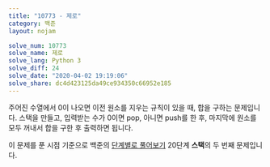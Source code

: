 ```yaml
---
title: "10773 - 제로"
category: 백준
layout: nojam

solve_num: 10773
solve_name: 제로
solve_lang: Python 3
solve_diff: 24
solve_date: "2020-04-02 19:19:06"
solve_share: dc4d423125da49ce934350c66952e185
---
```


주어진 수열에서 0이 나오면 이전 원소를 지우는 규칙이 있을 때, 합을 구하는 문제입니다. 스택을 만들고, 입력받는 수가 0이면 pop, 아니면 push를 한 후, 마지막에 원소를 모두 꺼내서 합을 구한 후 출력하면 됩니다.

이 문제를 푼 시점 기준으로 백준의 [단계별로 풀어보기](http://noj.am/p/s) 20단계 **스택**의 두 번째 문제입니다.
